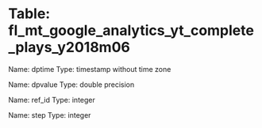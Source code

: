 Table: fl_mt_google_analytics_yt_complete_plays_y2018m06
========================================================

Name: dptime
Type: timestamp without time zone

Name: dpvalue
Type: double precision

Name: ref_id
Type: integer

Name: step
Type: integer

